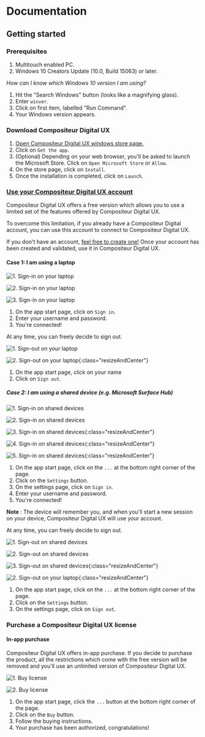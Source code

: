 # Documentation

## Getting started

### Prerequisites

1. Multitouch enabled PC.
1. Windows 10 Creators Update (10.0, Build 15063) or later.

*How can I know which Windows 10 version I am using?*

1. Hit the "Search Windows" button (looks like a magnifying glass).
1. Enter `winver`.
1. Click on first item, labelled "Run Command".
1. Your Windows version appears.

### Download Compositeur Digital UX

1. [Open Compositeur Digital UX windows store page.](https://www.microsoft.com/en-gb/store/p/compositeur-digital-ux/9p201mgz4jb5?rtc=1)
1. Click on `Get the app`.
1. (Optional) Depending on your web browser, you'll be asked to launch the Microsoft Store. Click on `Open Microsoft Store`  or `Allow`.
1. On the store page, click on `Install`.
1. Once the installation is completed, click on `Launch`.

### [Use your Compositeur Digital UX account](createanCompositeurDigitalUXaccount.md)

Compositeur Digital UX offers a free version which allows you to use a limited set of the features offered by Compositeur Digital UX.

To overcome this limitation, if you already have a Compositeur Digital account, you can use this account to connect to Compositeur Digital UX.

If you don't have an account, [feel free to create one!](http://www.compositeurdigital.com/Account/Register) Once your account has been created and validated, use it in Compositeur Digital UX.

#### Case 1: I am using a laptop

![1. Sign-in on your laptop](../img/signin-laptop-1.jpg)

![2. Sign-in on your laptop](../img/signin-laptop-2.jpg)

![3. Sign-in on your laptop](../img/signin-laptop-3.jpg)

1. On the app start page, click on `Sign in`.
1. Enter your username and password.
1. You're connected!

At any time, you can freely decide to sign out.

![1. Sign-out on your laptop](../img/signout-laptop-1.jpg)

![2. Sign-out on your laptop](../img/signout-laptop-2.jpg){:class="resizeAndCenter"}

1. On the app start page, click on your name
2. Click on `Sign out`.



##### Case 2: I am using a shared device (e.g. Microsoft Surface Hub)

![1. Sign-in on shared devices](../img/signin-shareddevice-1.jpg)

![2. Sign-in on shared devices](../img/signin-shareddevice-2.jpg)

![3. Sign-in on shared devices](../img/signin-shareddevice-3.jpg){:class="resizeAndCenter"}

![4. Sign-in on shared devices](../img/signin-shareddevice-4.jpg){:class="resizeAndCenter"}

![5. Sign-in on shared devices](../img/signin-shareddevice-5.jpg){:class="resizeAndCenter"}

1. On the app start page, click on the `...` at the bottom right corner of the page.
1. Click on the `Settings` button.
1. On the settings page, click on `Sign in`.
1. Enter your username and password.
1. You're connected! 

**Note** : The device will remember you, and when you'll start a new session on your device, Compositeur Digital UX will use your account.

At any time, you can freely decide to sign out.

![1. Sign-out on shared devices](../img/signout-shareddevice-1.jpg)

![2. Sign-out on shared devices](../img/signout-shareddevice-2.jpg)

![3. Sign-out on shared devices](../img/signout-shareddevice-3.jpg){:class="resizeAndCenter"}

![2. Sign-out on your laptop](../img/signout-laptop-2.jpg){:class="resizeAndCenter"}

1. On the app start page, click on the `...` at the bottom right corner of the page.
1. Click on the `Settings` button.
1. On the settings page, click on `Sign out`.

### Purchase a Compositeur Digital UX license

#### In-app purchase

Compositeur Digital UX offers in-app purchase. If you decide to purchase the product, all the restrictions which come with the free version will be removed and you'll use an unlimited version of Compositeur Digital UX. 

![1. Buy license](../img/buy-1.jpg)

![2. Buy license](../img/buy-2.jpg)

1. On the app start page, click the `...` button at the bottom right corner of the page.
1. Click on the `Buy` button.
1. Follow the buying instructions.
1. Your purchase has been authorized, congratulations!




